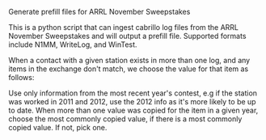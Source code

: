 Generate prefill files for ARRL November Sweepstakes

This is a python script that can ingest cabrillo log files from the ARRL November Sweepstakes and will output a prefill file. Supported formats include N1MM, WriteLog, and WinTest.

When a contact with a given station exists in more than one log, and any items in the exchange don't match, we choose the value for that item as follows:

Use only information from the most recent year's contest, e.g if the station was worked in 2011 and 2012, use the 2012 info as it's more likely to be up to date.
When more than one value was copied for the item in a given year, choose the most commonly copied value, if there is a most commonly copied value. If not, pick one.
